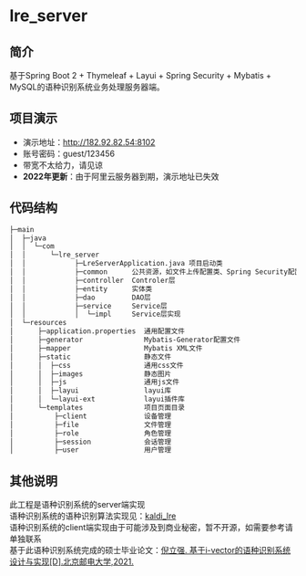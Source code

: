 # lre_server
  
## 简介
基于Spring Boot 2 + Thymeleaf + Layui + Spring Security + Mybatis + MySQL的语种识别系统业务处理服务器端。
  
## 项目演示
- 演示地址：http://182.92.82.54:8102
- 账号密码：guest/123456
- 带宽不太给力，请见谅
- **2022年更新**：由于阿里云服务器到期，演示地址已失效
  
## 代码结构
```bash
├─main
│  ├─java
│  │  └─com
│  │      └─lre_server
│  │            ├─LreServerApplication.java 项目启动类
│  │            ├─common      公共资源，如文件上传配置类、Spring Security配置类、通用工具类以及WebSocket配置等
│  │            ├─controller  Controler层
│  │            ├─entity      实体类
│  │            ├─dao         DAO层
│  │            ├─service     Service层
│  │            │  └─impl     Service层实现
│  └─resources
│      ├─application.properties  通用配置文件
│      ├─generator               Mybatis-Generator配置文件
│      ├─mapper                  Mybatis XML文件
│      ├─static                  静态文件
│      │  ├─css                  通用css文件
│      │  ├─images               静态图片
│      │  ├─js                   通用js文件
│      │  ├─layui                layui库
│      │  └─layui-ext            layui插件库
│      └─templates               项目页面目录
│          ├─client              设备管理
│          ├─file                文件管理
│          ├─role                角色管理
│          ├─session             会话管理
│          ├─user                用户管理
```

## 其他说明
此工程是语种识别系统的server端实现  
语种识别系统的语种识别算法实现见：[kaldi_lre](https://github.com/niliqiang/kaldi_lre)  
语种识别系统的client端实现由于可能涉及到商业秘密，暂不开源，如需要参考请单独联系  
基于此语种识别系统完成的硕士毕业论文：[倪立强. 基于i-vector的语种识别系统设计与实现[D].北京邮电大学,2021.](https://kns.cnki.net/kcms/detail/detail.aspx?dbcode=CMFD&dbname=CMFD202201&filename=1021130386.nh&uniplatform=NZKPT&v=Oxe1lP-f9RxxsTkUI8AR0V4ktJenmmobzK4lmEXds_M3LM8hpOrMBLWa2R_zkNGe)  
